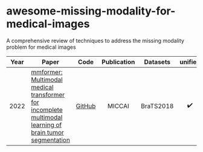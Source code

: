 # awesome-missing-modality-for-medical-images
A comprehensive review of techniques to address the missing modality problem for medical images

| Year | Paper | Code | Publication | Datasets | unified |
| :---: | --- | :---: | :---: | --- | :---: |
| 2022 | [mmformer: Multimodal medical transformer for incomplete multimodal learning of brain tumor segmentation](chrome-extension://efaidnbmnnnibpcajpcglclefindmkaj/https://arxiv.org/pdf/2206.02425.pdf) | [GitHub](chrome-extension://efaidnbmnnnibpcajpcglclefindmkaj/https://arxiv.org/pdf/2206.02425.pdf) | MICCAI | BraTS2018 | :heavy_check_mark: |
